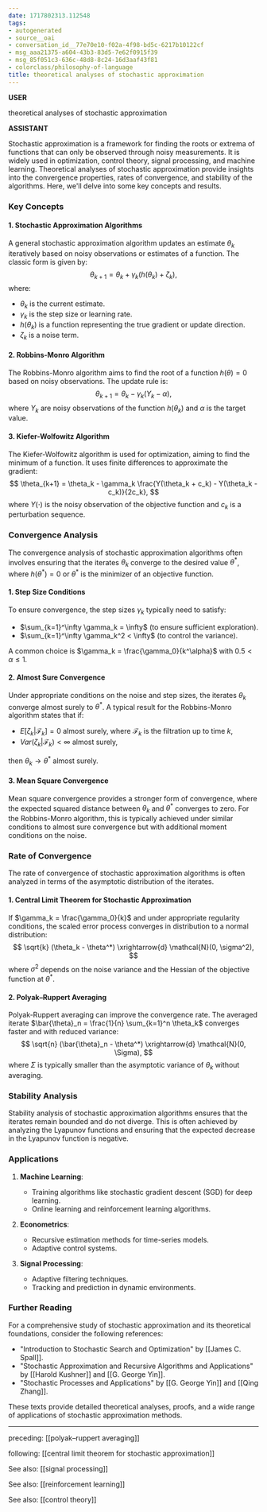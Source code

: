 ```yaml
---
date: 1717802313.112548
tags:
- autogenerated
- source__oai
- conversation_id__77e70e10-f02a-4f98-bd5c-6217b10122cf
- msg_aaa21375-a604-43b3-83d5-7e62f0915f39
- msg_85f051c3-636c-48d8-8c24-16d3aaf43f81
- colorclass/philosophy-of-language
title: theoretical analyses of stochastic approximation
---
```


**USER**

theoretical analyses of stochastic approximation


**ASSISTANT**

Stochastic approximation is a framework for finding the roots or extrema of functions that can only be observed through noisy measurements. It is widely used in optimization, control theory, signal processing, and machine learning. Theoretical analyses of stochastic approximation provide insights into the convergence properties, rates of convergence, and stability of the algorithms. Here, we'll delve into some key concepts and results.

### Key Concepts

#### 1. **Stochastic Approximation Algorithms**

A general stochastic approximation algorithm updates an estimate $\theta_k$ iteratively based on noisy observations or estimates of a function. The classic form is given by:
$$ \theta_{k+1} = \theta_k + \gamma_k (h(\theta_k) + \zeta_k), $$
where:
- $\theta_k$ is the current estimate.
- $\gamma_k$ is the step size or learning rate.
- $h(\theta_k)$ is a function representing the true gradient or update direction.
- $\zeta_k$ is a noise term.

#### 2. **Robbins-Monro Algorithm**

The Robbins-Monro algorithm aims to find the root of a function $h(\theta) = 0$ based on noisy observations. The update rule is:
$$ \theta_{k+1} = \theta_k - \gamma_k (Y_k - \alpha), $$
where $Y_k$ are noisy observations of the function $h(\theta_k)$ and $\alpha$ is the target value.

#### 3. **Kiefer-Wolfowitz Algorithm**

The Kiefer-Wolfowitz algorithm is used for optimization, aiming to find the minimum of a function. It uses finite differences to approximate the gradient:
$$ \theta_{k+1} = \theta_k - \gamma_k \frac{Y(\theta_k + c_k) - Y(\theta_k - c_k)}{2c_k}, $$
where $Y(\cdot)$ is the noisy observation of the objective function and $c_k$ is a perturbation sequence.

### Convergence Analysis

The convergence analysis of stochastic approximation algorithms often involves ensuring that the iterates $\theta_k$ converge to the desired value $\theta^*$, where $h(\theta^*) = 0$ or $\theta^*$ is the minimizer of an objective function.

#### 1. **Step Size Conditions**

To ensure convergence, the step sizes $\gamma_k$ typically need to satisfy:
- $\sum_{k=1}^\infty \gamma_k = \infty$ (to ensure sufficient exploration).
- $\sum_{k=1}^\infty \gamma_k^2 < \infty$ (to control the variance).

A common choice is $\gamma_k = \frac{\gamma_0}{k^\alpha}$ with $0.5 < \alpha \leq 1$.

#### 2. **Almost Sure Convergence**

Under appropriate conditions on the noise and step sizes, the iterates $\theta_k$ converge almost surely to $\theta^*$. A typical result for the Robbins-Monro algorithm states that if:
- $E[\zeta_k | \mathcal{F}_k] = 0$ almost surely, where $\mathcal{F}_k$ is the filtration up to time $k$,
- $Var(\zeta_k | \mathcal{F}_k) < \infty$ almost surely,

then $\theta_k \to \theta^*$ almost surely.

#### 3. **Mean Square Convergence**

Mean square convergence provides a stronger form of convergence, where the expected squared distance between $\theta_k$ and $\theta^*$ converges to zero. For the Robbins-Monro algorithm, this is typically achieved under similar conditions to almost sure convergence but with additional moment conditions on the noise.

### Rate of Convergence

The rate of convergence of stochastic approximation algorithms is often analyzed in terms of the asymptotic distribution of the iterates.

#### 1. **Central Limit Theorem for Stochastic Approximation**

If $\gamma_k = \frac{\gamma_0}{k}$ and under appropriate regularity conditions, the scaled error process converges in distribution to a normal distribution:
$$ \sqrt{k} (\theta_k - \theta^*) \xrightarrow{d} \mathcal{N}(0, \sigma^2), $$
where $\sigma^2$ depends on the noise variance and the Hessian of the objective function at $\theta^*$.

#### 2. **Polyak–Ruppert Averaging**

Polyak-Ruppert averaging can improve the convergence rate. The averaged iterate $\bar{\theta}_n = \frac{1}{n} \sum_{k=1}^n \theta_k$ converges faster and with reduced variance:
$$ \sqrt{n} (\bar{\theta}_n - \theta^*) \xrightarrow{d} \mathcal{N}(0, \Sigma), $$
where $\Sigma$ is typically smaller than the asymptotic variance of $\theta_k$ without averaging.

### Stability Analysis

Stability analysis of stochastic approximation algorithms ensures that the iterates remain bounded and do not diverge. This is often achieved by analyzing the Lyapunov functions and ensuring that the expected decrease in the Lyapunov function is negative.

### Applications

1. **Machine Learning**:
   - Training algorithms like stochastic gradient descent (SGD) for deep learning.
   - Online learning and reinforcement learning algorithms.

2. **Econometrics**:
   - Recursive estimation methods for time-series models.
   - Adaptive control systems.

3. **Signal Processing**:
   - Adaptive filtering techniques.
   - Tracking and prediction in dynamic environments.

### Further Reading

For a comprehensive study of stochastic approximation and its theoretical foundations, consider the following references:

- "Introduction to Stochastic Search and Optimization" by [[James C. Spall]].
- "Stochastic Approximation and Recursive Algorithms and Applications" by [[Harold Kushner]] and [[G. George Yin]].
- "Stochastic Processes and Applications" by [[G. George Yin]] and [[Qing Zhang]].

These texts provide detailed theoretical analyses, proofs, and a wide range of applications of stochastic approximation methods.


---

preceding: [[polyak–ruppert averaging]]  


following: [[central limit theorem for stochastic approximation]]

See also: [[signal processing]]


See also: [[reinforcement learning]]


See also: [[control theory]]